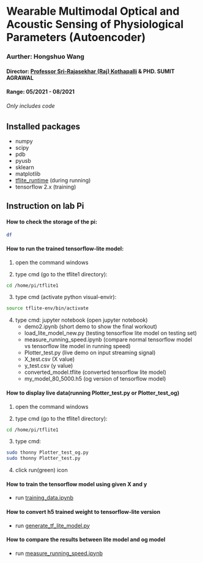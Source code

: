 # Wearable Multimodal Optical and Acoustic Sensing of Physiological Parameters (Autoencoder)

### Aurther: Hongshuo Wang

#### Director: [Professor Sri-Rajasekhar (Raj) Kothapalli](https://www.bme.psu.edu/department/directory-detail-g.aspx?q=szk416) & PHD. SUMIT AGRAWAL
#### Range: 05/2021 - 08/2021
###### Only includes code 

## Installed packages
- numpy
- scipy
- pdb
- pyusb
- sklearn
- matplotlib
- [tflite_runtime](https://www.tensorflow.org/lite/guide/python#learn_more) (during running)
- tensorflow 2.x (training)




## Instruction on lab Pi


#### How to check the storage of the pi:

``` bash
df
```

#### How to run the trained tensorflow-lite model:

1. open the command windows

2. type cmd  (go to the tflite1 directory): 
```bash
cd /home/pi/tflite1
```

3. type cmd (activate python visual-envir): 
```bash
source tflite-env/bin/activate 
```

4. type cmd: jupyter notebook (open jupyter notebook)
	* demo2.ipynb (short demo to show the final workout)
	* load_lite_model_new.py (testing tensorflow lite model on testing set)
	* measure_running_speed.ipynb (compare normal tensorflow model vs tensorflow lite model in running speed)
	* Plotter_test.py (live demo on input streaming signal)
	* X_test.csv (X value)
	* y_test.csv (y value)
	* converted_model.tflite (converted tensorflow lite model)
	* my_model_80_5000.h5 (og version of tensorflow model)




#### How to display live data(running Plotter_test.py or Plotter_test_og)

1. open the command windows

2. type cmd (go to the tflite1 directory): 
```bash
cd /home/pi/tflite1 
```

3. type cmd: 
```bash
sudo thonny Plotter_test_og.py
sudo thonny Plotter_test.py
```

4. click run(green) icon




#### How to train the tensorflow model using given X and y 
	
- run [training_data.ipynb](https://github.com/whsair/Wearable-Multimodal-Optical-and-Acoustic-Sensing-of-Physiological-Parameters-Autoencoder-/blob/main/training_data.ipynb)

#### How to convert h5 trained weight to tensorflow-lite version

- run [generate_tf_lite_model.py](https://github.com/whsair/Wearable-Multimodal-Optical-and-Acoustic-Sensing-of-Physiological-Parameters-Autoencoder-/blob/main/generate_tf_lite_model.py)

#### How to compare the results between lite model and og model

- run [measure_running_speed.ipynb](https://github.com/whsair/Wearable-Multimodal-Optical-and-Acoustic-Sensing-of-Physiological-Parameters-Autoencoder-/blob/main/measure_running_speed.ipynb) 




